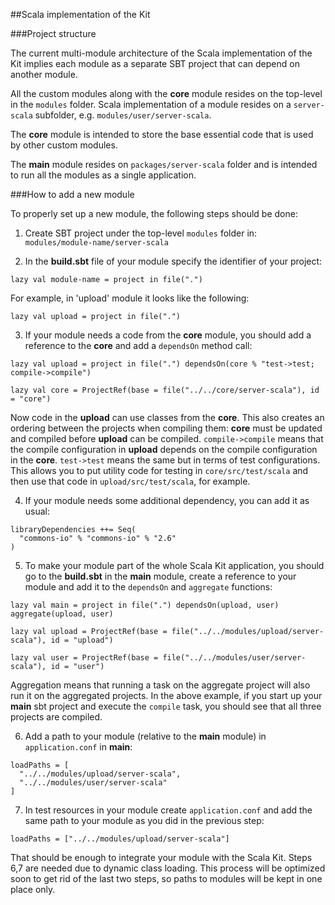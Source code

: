 ##Scala implementation of the Kit

###Project structure

The current multi-module architecture of the Scala implementation of the Kit implies each module as a separate SBT project that can depend on another module.  

All the custom modules along with the **core** module resides on the top-level in the `modules` folder. Scala implementation of a module resides on a `server-scala` subfolder, e.g. `modules/user/server-scala`.

The **core** module is intended to store the base essential code that is used by other custom modules.

The **main** module resides on `packages/server-scala` folder and is intended to run all the modules as a single application.  

###How to add a new module

To properly set up a new module, the following steps should be done:

1. Create SBT project under the top-level `modules` folder in: `modules/module-name/server-scala`

2. In the **build.sbt** file of your module specify the identifier of your project:
```
lazy val module-name = project in file(".")
```
For example, in 'upload' module it looks like the following:
```
lazy val upload = project in file(".")
```

3. If your module needs a code from the **core** module, you should add a reference to the **core** and add a `dependsOn` method call:
```
lazy val upload = project in file(".") dependsOn(core % "test->test; compile->compile")

lazy val core = ProjectRef(base = file("../../core/server-scala"), id = "core")
```

Now code in the **upload** can use classes from the **core**. This also creates an ordering between the projects when compiling them: **core** must be updated and compiled before **upload** can be compiled.
 `compile->compile` means that the compile configuration in **upload** depends on the compile configuration in the **core**.
`test->test` means the same but in terms of test configurations. This allows you to put utility code for testing in `core/src/test/scala` and then use that code in `upload/src/test/scala`, for example.

4. If your module needs some additional dependency, you can add it as usual:
```
libraryDependencies ++= Seq(
  "commons-io" % "commons-io" % "2.6"
)
```

5. To make your module part of the whole Scala Kit application, you should go to the **build.sbt** in the **main** module, create a reference to your module and add it to the `dependsOn` and `aggregate` functions: 
```
lazy val main = project in file(".") dependsOn(upload, user) aggregate(upload, user)

lazy val upload = ProjectRef(base = file("../../modules/upload/server-scala"), id = "upload")

lazy val user = ProjectRef(base = file("../../modules/user/server-scala"), id = "user")
```

Aggregation means that running a task on the aggregate project will also run it on the aggregated projects. In the above example, if you start up your **main** sbt project and execute the `compile` task, you should see that all three projects are compiled.

6. Add a path to your module (relative to the **main** module) in `application.conf` in **main**:
```
loadPaths = [
  "../../modules/upload/server-scala",
  "../../modules/user/server-scala"
]
```

7. In test resources in your module create `application.conf` and add the same path to your module as you did in the previous step: 
```
loadPaths = ["../../modules/upload/server-scala"]
```

That should be enough to integrate your module with the Scala Kit. Steps 6,7 are needed due to dynamic class loading. This process will be optimized soon to get rid of the last two steps, so paths to modules will be kept in one place only.